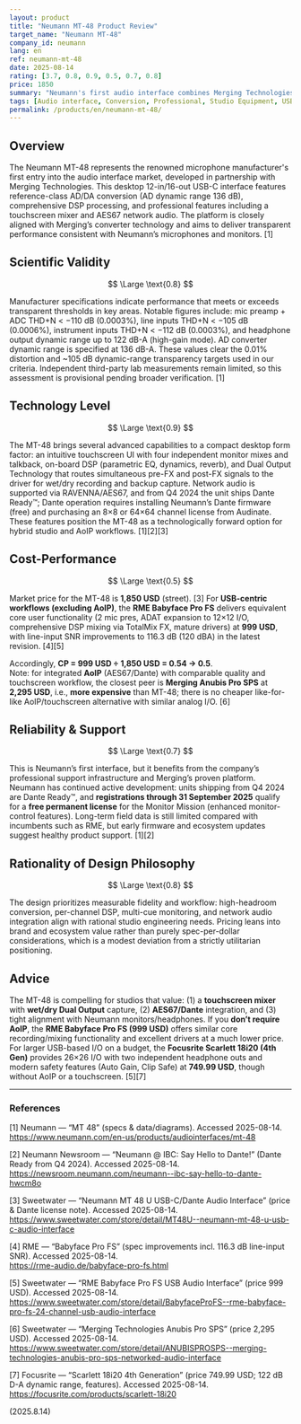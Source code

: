 ```yaml
---
layout: product
title: "Neumann MT-48 Product Review"
target_name: "Neumann MT-48"
company_id: neumann
lang: en
ref: neumann-mt-48
date: 2025-08-14
rating: [3.7, 0.8, 0.9, 0.5, 0.7, 0.8]
price: 1850
summary: "Neumann's first audio interface combines Merging Technologies conversion with professional features but faces significant cost-performance challenges against established competitors"
tags: [Audio interface, Conversion, Professional, Studio Equipment, USB-C]
permalink: /products/en/neumann-mt-48/
---
```

## Overview

The Neumann MT-48 represents the renowned microphone manufacturer's first entry into the audio interface market, developed in partnership with Merging Technologies. This desktop 12-in/16-out USB-C interface features reference-class AD/DA conversion (AD dynamic range 136 dB), comprehensive DSP processing, and professional features including a touchscreen mixer and AES67 network audio. The platform is closely aligned with Merging’s converter technology and aims to deliver transparent performance consistent with Neumann’s microphones and monitors. [1]

## Scientific Validity

$$ \Large \text{0.8} $$

Manufacturer specifications indicate performance that meets or exceeds transparent thresholds in key areas. Notable figures include: mic preamp + ADC THD+N < −110 dB (0.0003%), line inputs THD+N < −105 dB (0.0006%), instrument inputs THD+N < −112 dB (0.0003%), and headphone output dynamic range up to 122 dB-A (high-gain mode). AD converter dynamic range is specified at 136 dB-A. These values clear the 0.01% distortion and ~105 dB dynamic-range transparency targets used in our criteria. Independent third-party lab measurements remain limited, so this assessment is provisional pending broader verification. [1]

## Technology Level

$$ \Large \text{0.9} $$

The MT-48 brings several advanced capabilities to a compact desktop form factor: an intuitive touchscreen UI with four independent monitor mixes and talkback, on-board DSP (parametric EQ, dynamics, reverb), and Dual Output Technology that routes simultaneous pre-FX and post-FX signals to the driver for wet/dry recording and backup capture. Network audio is supported via RAVENNA/AES67, and from Q4 2024 the unit ships Dante Ready™; Dante operation requires installing Neumann’s Dante firmware (free) and purchasing an 8×8 or 64×64 channel license from Audinate. These features position the MT-48 as a technologically forward option for hybrid studio and AoIP workflows. [1][2][3]

## Cost-Performance

$$ \Large \text{0.5} $$

Market price for the MT-48 is **1,850 USD** (street). [3] For **USB-centric workflows (excluding AoIP)**, the **RME Babyface Pro FS** delivers equivalent core user functionality (2 mic pres, ADAT expansion to 12×12 I/O, comprehensive DSP mixing via TotalMix FX, mature drivers) at **999 USD**, with line-input SNR improvements to 116.3 dB (120 dBA) in the latest revision. [4][5] 

Accordingly, **CP = 999 USD ÷ 1,850 USD = 0.54 → 0.5**.  
Note: for integrated **AoIP** (AES67/Dante) with comparable quality and touchscreen workflow, the closest peer is **Merging Anubis Pro SPS** at **2,295 USD**, i.e., **more expensive** than MT-48; there is no cheaper like-for-like AoIP/touchscreen alternative with similar analog I/O. [6]

## Reliability & Support

$$ \Large \text{0.7} $$

This is Neumann’s first interface, but it benefits from the company’s professional support infrastructure and Merging’s proven platform. Neumann has continued active development: units shipping from Q4 2024 are Dante Ready™, and **registrations through 31 September 2025** qualify for a **free permanent license** for the Monitor Mission (enhanced monitor-control features). Long-term field data is still limited compared with incumbents such as RME, but early firmware and ecosystem updates suggest healthy product support. [1][2]

## Rationality of Design Philosophy

$$ \Large \text{0.8} $$

The design prioritizes measurable fidelity and workflow: high-headroom conversion, per-channel DSP, multi-cue monitoring, and network audio integration align with rational studio engineering needs. Pricing leans into brand and ecosystem value rather than purely spec-per-dollar considerations, which is a modest deviation from a strictly utilitarian positioning.

## Advice

The MT-48 is compelling for studios that value: (1) a **touchscreen mixer** with **wet/dry Dual Output** capture, (2) **AES67/Dante** integration, and (3) tight alignment with Neumann monitors/headphones. If you **don’t require AoIP**, the **RME Babyface Pro FS (999 USD)** offers similar core recording/mixing functionality and excellent drivers at a much lower price. For larger USB-based I/O on a budget, the **Focusrite Scarlett 18i20 (4th Gen)** provides 26×26 I/O with two independent headphone outs and modern safety features (Auto Gain, Clip Safe) at **749.99 USD**, though without AoIP or a touchscreen. [5][7]

---

### References

[1] Neumann — “MT 48” (specs & data/diagrams). Accessed 2025-08-14.  
https://www.neumann.com/en-us/products/audiointerfaces/mt-48

[2] Neumann Newsroom — “Neumann @ IBC: Say Hello to Dante!” (Dante Ready from Q4 2024). Accessed 2025-08-14.  
https://newsroom.neumann.com/neumann--ibc-say-hello-to-dante-hwcm8o

[3] Sweetwater — “Neumann MT 48 U USB-C/Dante Audio Interface” (price & Dante license note). Accessed 2025-08-14.  
https://www.sweetwater.com/store/detail/MT48U--neumann-mt-48-u-usb-c-audio-interface

[4] RME — “Babyface Pro FS” (spec improvements incl. 116.3 dB line-input SNR). Accessed 2025-08-14.  
https://rme-audio.de/babyface-pro-fs.html

[5] Sweetwater — “RME Babyface Pro FS USB Audio Interface” (price 999 USD). Accessed 2025-08-14.  
https://www.sweetwater.com/store/detail/BabyfaceProFS--rme-babyface-pro-fs-24-channel-usb-audio-interface

[6] Sweetwater — “Merging Technologies Anubis Pro SPS” (price 2,295 USD). Accessed 2025-08-14.  
https://www.sweetwater.com/store/detail/ANUBISPROSPS--merging-technologies-anubis-pro-sps-networked-audio-interface

[7] Focusrite — “Scarlett 18i20 4th Generation” (price 749.99 USD; 122 dB D-A dynamic range, features). Accessed 2025-08-14.  
https://focusrite.com/products/scarlett-18i20

(2025.8.14)

